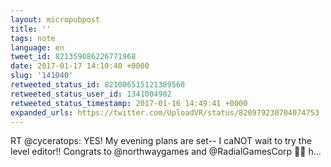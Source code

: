 ```yaml
---
layout: micropubpost
title: ''
tags: note
language: en
tweet_id: 821359086226771968
date: 2017-01-17 14:10:40 +0000
slug: '141040'
retweeted_status_id: 821006515121389568
retweeted_status_user_id: 1341004902
retweeted_status_timestamp: 2017-01-16 14:49:41 +0000
expanded_urls: https://twitter.com/UploadVR/status/820979230704074753
---
```

RT @cyceratops: YES! My evening plans are set-- I caNOT wait to try the level editor!! Congrats to @northwaygames and @RadialGamesCorp 🎉🤸 h…
